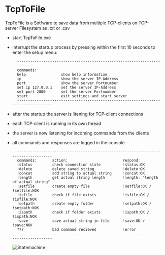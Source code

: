 # TcpToFile

TcpToFile is a Sotfware to save data from multiple TCP-clients on TCP-server Filesystem as .txt or .csv

- start TcpToFile.exe
- interrupt the startup process by pressing <ESC> within the first 10 seconds to enter the setup menu:

        -----------------------------------------------------------------------------------
        commands:
        help                show help information
        ip                  show the server IP-Address
        port                show the server Portnumber
        set ip 127.0.0.1    set the server IP-Address
        set port 2000       set the server Portnumber
        start               exit settings and start server
        -----------------------------------------------------------------------------------

- after the startup the server is litening for TCP-client connections
- each TCP-client is running in its own thread
- the server is now listening for incoming commands from the clients
- all commands and responses are logged in the console
  
        -----------------------------------------------------------------------------------
        commands:       action:                         respond:
        !status         check connection state          !status:OK
        !delete         delete saved string             !delete:OK
        !concat         add string to actual string     !concat:OK
        !length         get actual string length        !length: "length of actual string"
        !setfile        create empty file               !setfile:OK / !setfile:NOK
        !isfile         check if file exists            !isfile:OK / !isfile:NOK
        !setpath        create empty folder             !setpath:OK / !setpath:NOK
        !ispath         check if folder exists          !ispath:OK / !ispath:NOK
        !save           save actual string in file      !save:OK / !save:NOK
        ???             bad command recieved            !error
        -----------------------------------------------------------------------------------

  
  ![Statemachine](https://user-images.githubusercontent.com/10088323/129964679-96305bad-85d0-4605-8512-46547a227ade.png)
